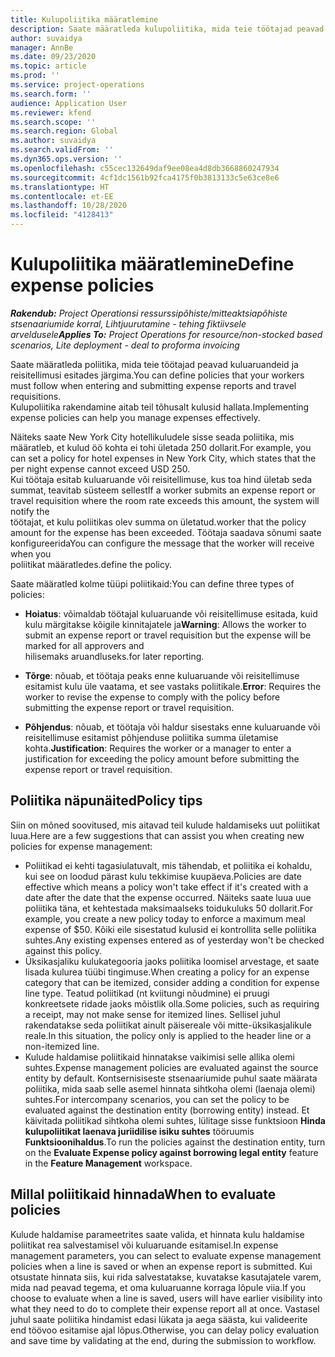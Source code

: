 ```yaml
---
title: Kulupoliitika määratlemine
description: Saate määratleda kulupoliitika, mida teie töötajad peavad kuluaruandeid ja reisitellimusi esitades järgima.
author: suvaidya
manager: AnnBe
ms.date: 09/23/2020
ms.topic: article
ms.prod: ''
ms.service: project-operations
ms.search.form: ''
audience: Application User
ms.reviewer: kfend
ms.search.scope: ''
ms.search.region: Global
ms.author: suvaidya
ms.search.validFrom: ''
ms.dyn365.ops.version: ''
ms.openlocfilehash: c55cec132649daf9ee08ea4d8db3668860247934
ms.sourcegitcommit: 4cf1dc1561b92fca4175f0b3813133c5e63ce8e6
ms.translationtype: HT
ms.contentlocale: et-EE
ms.lasthandoff: 10/28/2020
ms.locfileid: "4128413"
---
```

# <a name="define-expense-policies"></a><span data-ttu-id="efcf0-103">Kulupoliitika määratlemine</span><span class="sxs-lookup"><span data-stu-id="efcf0-103">Define expense policies</span></span>

<span data-ttu-id="efcf0-104">_**Rakendub:** Project Operationsi ressurssipõhiste/mitteaktsiapõhiste stsenaariumide korral,  Lihtjuurutamine - tehing fiktiivsele arveldusele_</span><span class="sxs-lookup"><span data-stu-id="efcf0-104">_**Applies To:** Project Operations for resource/non-stocked based scenarios, Lite deployment - deal to proforma invoicing_</span></span>

<span data-ttu-id="efcf0-105">Saate määratleda poliitika, mida teie töötajad peavad kuluaruandeid ja reisitellimusi esitades järgima.</span><span class="sxs-lookup"><span data-stu-id="efcf0-105">You can define policies that your workers must follow when entering and submitting expense reports and travel requisitions.</span></span>         
<span data-ttu-id="efcf0-106">Kulupoliitika rakendamine aitab teil tõhusalt kulusid hallata.</span><span class="sxs-lookup"><span data-stu-id="efcf0-106">Implementing expense policies can help you manage expenses effectively.</span></span>         

<span data-ttu-id="efcf0-107">Näiteks saate New York City hotellikuludele sisse seada poliitika, mis määratleb, et kulud öö kohta ei tohi ületada 250 dollarit.</span><span class="sxs-lookup"><span data-stu-id="efcf0-107">For example, you can set a policy for hotel expenses in New York City, which states that the per night expense cannot exceed USD 250.</span></span>       
<span data-ttu-id="efcf0-108">Kui töötaja esitab kuluaruande või reisitellimuse, kus toa hind ületab seda summat, teavitab süsteem sellest</span><span class="sxs-lookup"><span data-stu-id="efcf0-108">If a worker submits an expense report or travel requisition where the room rate exceeds this amount, the system will notify the</span></span>         
<span data-ttu-id="efcf0-109">töötajat, et kulu poliitikas olev summa on ületatud.</span><span class="sxs-lookup"><span data-stu-id="efcf0-109">worker that the policy amount for the expense has been exceeded.</span></span> <span data-ttu-id="efcf0-110">Töötaja saadava sõnumi saate konfigureerida</span><span class="sxs-lookup"><span data-stu-id="efcf0-110">You can configure the message that the worker will receive when you</span></span>        
<span data-ttu-id="efcf0-111">poliitikat määratledes.</span><span class="sxs-lookup"><span data-stu-id="efcf0-111">define the policy.</span></span>      
        
<span data-ttu-id="efcf0-112">Saate määratled kolme tüüpi poliitikaid:</span><span class="sxs-lookup"><span data-stu-id="efcf0-112">You can define three types of policies:</span></span>         
        
- <span data-ttu-id="efcf0-113">**Hoiatus**: võimaldab töötajal kuluaruande või reisitellimuse esitada, kuid kulu märgitakse kõigile kinnitajatele ja</span><span class="sxs-lookup"><span data-stu-id="efcf0-113">**Warning**: Allows the worker to submit an expense report or travel requisition but the expense will be marked for all approvers and</span></span>         
  <span data-ttu-id="efcf0-114">hilisemaks aruandluseks.</span><span class="sxs-lookup"><span data-stu-id="efcf0-114">for later reporting.</span></span>        

- <span data-ttu-id="efcf0-115">**Tõrge**: nõuab, et töötaja peaks enne kuluaruande või reisitellimuse esitamist kulu üle vaatama, et see vastaks poliitikale.</span><span class="sxs-lookup"><span data-stu-id="efcf0-115">**Error**: Requires the worker to revise the expense to comply with the policy before submitting the expense report or travel requisition.</span></span>        
 
 - <span data-ttu-id="efcf0-116">**Põhjendus**: nõuab, et töötaja või haldur sisestaks enne kuluaruande või reisitellimuse esitamist põhjenduse poliitika summa ületamise kohta.</span><span class="sxs-lookup"><span data-stu-id="efcf0-116">**Justification**: Requires the worker or a manager to enter a justification for exceeding the policy amount before submitting the expense report or travel requisition.</span></span>        

## <a name="policy-tips"></a><span data-ttu-id="efcf0-117">Poliitika näpunäited</span><span class="sxs-lookup"><span data-stu-id="efcf0-117">Policy tips</span></span>
<span data-ttu-id="efcf0-118">Siin on mõned soovitused, mis aitavad teil kulude haldamiseks uut poliitikat luua.</span><span class="sxs-lookup"><span data-stu-id="efcf0-118">Here are a few suggestions that can assist you when creating new policies for expense management:</span></span> 

- <span data-ttu-id="efcf0-119">Poliitikad ei kehti tagasiulatuvalt, mis tähendab, et poliitika ei kohaldu, kui see on loodud pärast kulu tekkimise kuupäeva.</span><span class="sxs-lookup"><span data-stu-id="efcf0-119">Policies are date effective which means a policy won't take effect if it's created with a date after the date that the expense occurred.</span></span> <span data-ttu-id="efcf0-120">Näiteks saate luua uue poliitika täna, et kehtestada maksimaalseks toidukuluks 50 dollarit.</span><span class="sxs-lookup"><span data-stu-id="efcf0-120">For example, you create a new policy today to enforce a maximum meal expense of $50.</span></span> <span data-ttu-id="efcf0-121">Kõiki eile sisestatud kulusid ei kontrollita selle poliitika suhtes.</span><span class="sxs-lookup"><span data-stu-id="efcf0-121">Any existing expenses entered as of yesterday won't be checked against this policy.</span></span>
- <span data-ttu-id="efcf0-122">Üksikasjaliku kulukategooria jaoks poliitika loomisel arvestage, et saate lisada kulurea tüübi tingimuse.</span><span class="sxs-lookup"><span data-stu-id="efcf0-122">When creating a policy for an expense category that can be itemized, consider adding a condition for expense line type.</span></span> <span data-ttu-id="efcf0-123">Teatud poliitikad (nt kviitungi nõudmine) ei pruugi konkreetsete ridade jaoks mõistlik olla.</span><span class="sxs-lookup"><span data-stu-id="efcf0-123">Some policies, such as requiring a receipt, may not make sense for itemized lines.</span></span> <span data-ttu-id="efcf0-124">Sellisel juhul rakendatakse seda poliitikat ainult päisereale või mitte-üksikasjalikule reale.</span><span class="sxs-lookup"><span data-stu-id="efcf0-124">In this situation, the policy only is applied to the header line or a non-itemized line.</span></span> 
- <span data-ttu-id="efcf0-125">Kulude haldamise poliitikaid hinnatakse vaikimisi selle allika olemi suhtes.</span><span class="sxs-lookup"><span data-stu-id="efcf0-125">Expense management policies are evaluated against the source entity by default.</span></span> <span data-ttu-id="efcf0-126">Kontsernisiseste stsenaariumide puhul saate määrata poliitika, mida saab selle asemel hinnata sihtkoha olemi (laenaja olemi) suhtes.</span><span class="sxs-lookup"><span data-stu-id="efcf0-126">For intercompany scenarios, you can set the policy to be evaluated against the destination entity (borrowing entity) instead.</span></span> <span data-ttu-id="efcf0-127">Et käivitada poliitikad sihtkoha olemi suhtes, lülitage sisse funktsioon **Hinda kulupoliitikat laenava juriidilise isiku suhtes** tööruumis **Funktsioonihaldus**.</span><span class="sxs-lookup"><span data-stu-id="efcf0-127">To run the policies against the destination entity, turn on the **Evaluate Expense policy against borrowing legal entity** feature in the **Feature Management** workspace.</span></span>

## <a name="when-to-evaluate-policies"></a><span data-ttu-id="efcf0-128">Millal poliitikaid hinnada</span><span class="sxs-lookup"><span data-stu-id="efcf0-128">When to evaluate policies</span></span>

<span data-ttu-id="efcf0-129">Kulude haldamise parameetrites saate valida, et hinnata kulu haldamise poliitikat rea salvestamisel või kuluaruande esitamisel.</span><span class="sxs-lookup"><span data-stu-id="efcf0-129">In expense management parameters, you can select to evaluate expense management policies when a line is saved or when an expense report is submitted.</span></span> <span data-ttu-id="efcf0-130">Kui otsustate hinnata siis, kui rida salvestatakse, kuvatakse kasutajatele varem, mida nad peavad tegema, et oma kuluaruanne korraga lõpule viia.</span><span class="sxs-lookup"><span data-stu-id="efcf0-130">If you choose to evaluate when a line is saved, users will have earlier visibility into what they need to do to complete their expense report all at once.</span></span> <span data-ttu-id="efcf0-131">Vastasel juhul saate poliitika hindamist edasi lükata ja aega säästa, kui valideerite end töövoo esitamise ajal lõpus.</span><span class="sxs-lookup"><span data-stu-id="efcf0-131">Otherwise, you can delay policy evaluation and save time by validating at the end, during the submission to workflow.</span></span>
